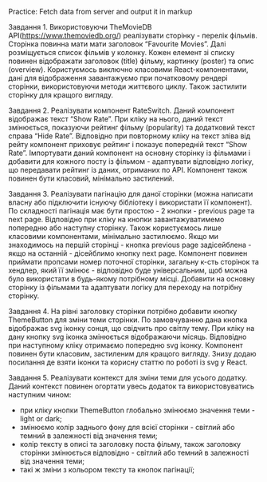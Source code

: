 <!-- Для запису змін з гілки "main" до гілки "gh-pages": npm run deploy -->

Practice: Fetch data from server and output it in markup

Завдання 1.
Використовуючи TheMovieDB API(https://www.themoviedb.org/) реалізувати сторінку - перелік фільмів. Сторінка повинна мати мати заголовок “Favourite Movies”. Далі розміщується список фільмів у колонку. Кожен елемент зі списку повинен відображати заголовок (title) фільму, картинку (poster) та опис (overview). Користуємось виключно класовими React-компонентами, дані для відображення завантажуємо при початковому рендері сторінки, використовуючи методи життєвого циклу. Також застилити сторінку для кращого вигляду.

Завдання 2.
Реалізувати компонент RateSwitch. Даний компонент відображає текст “Show Rate”. При кліку на нього, даний текст змінюється, показуючи рейтинг фільму (popularity) та додатковий текст справа “Hide Rate”. Відповідно при повторному кліку на текст зліва від рейту компонент приховує рейтинг і показує попередній текст “Show Rate”. Імпортувати даний компонент на основну сторінку із фільмами і добавити для кожного посту із фільмом - адаптувати відповідно логіку, що передавати рейтинг із даних, отриманих по API. Компонент також повинен бути класовий, мінімально застилений.

Завдання 3.
Реалізувати пагінацію для даної сторінки (можна написати власну або підключити існуючу бібліотеку і використати її компонент). По складності пагінація має бути простою - 2 кнопки - previous page та next page. Відповідно при кліку на кнопки завантажуватимемо попередню або наступну сторінку. Також користуємось лише класовими компонентами, мінімально застилюємо. Якщо ми знаходимось на першій сторінці - кнопка previous pagе задісейблена - якщо на останній - дісейблимо кнопку next page. Компонент повинен приймати пропсами номер поточної сторінки, загальну к-сть сторінок та хендлер, який її змінює - відповідно буде універсальним, щоб можна було використати в будь-якому потрібному місці. Добавити на основну сторінку із фільмами та адаптувати логіку для переходу на потрібну сторінку.

Завдання 4.
На рівні заголовку сторінки потрібно добавити кнопку ThemeButton для зміни теми сторінки. По замовчуванню дана кнопка відображає svg іконку сонця, що свідчить про світлу тему. При кліку на дану кнопку svg іконка змінюється відображаючи місяць. Відповідно при наступному кліку отримаємо попередню svg іконку. Компонент повинен бути класовим, застиленим для кращого вигляду. Знизу додаю посилання де взяти іконки та корисну статтю по роботі із svg y React.

Завдання 5.
Реалізувати контекст для зміни теми для усього додатку. Даний контекст повинен огортати увесь додаток та використовуватись наступним чином:

-   при кліку кнопки ThemeButton глобально змінюємо значення теми - light or dark;
-   змінюємо колір заднього фону для всієї сторінки - світлий або темний в залежності від значення теми;
-   колір тексту в описі та заголовку поста фільму, також заголовку сторінки змінюється відповідно - світлий або темний в залежності від значення теми;
-   такі ж зміни з кольором тексту та кнопок пагінації;
